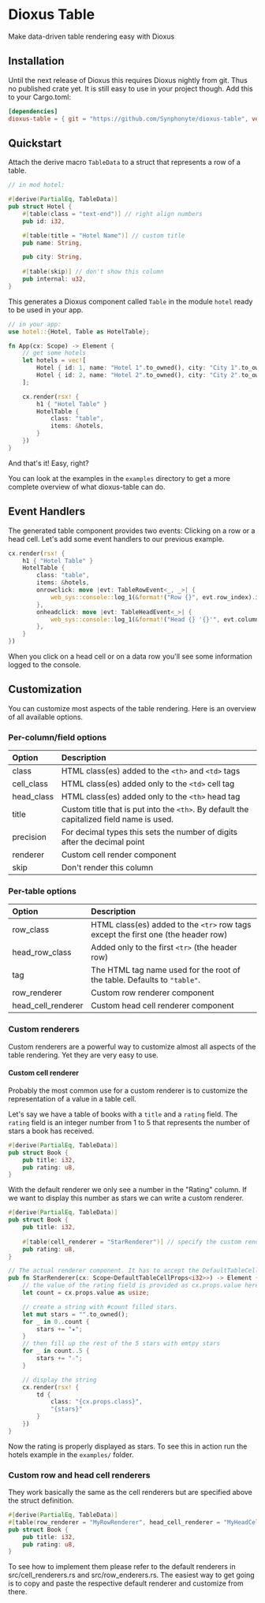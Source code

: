 # Dioxus Table

Make data-driven table rendering easy with Dioxus

## Installation

Until the next release of Dioxus this requires Dioxus nightly from git. Thus no published crate yet.
It is still easy to use in your project though. Add this to your Cargo.toml:

```toml
[dependencies]
dioxus-table = { git = "https://github.com/Synphonyte/dioxus-table", version = "0.1.0" }
```

## Quickstart

Attach the derive macro `TableData` to a struct that represents a row of a table.

```rust
// in mod hotel:

#[derive(PartialEq, TableData)]
pub struct Hotel {
    #[table(class = "text-end")] // right align numbers
    pub id: i32,

    #[table(title = "Hotel Name")] // custom title
    pub name: String,

    pub city: String,
    
    #[table(skip)] // don't show this column
    pub internal: u32,
}
```

This generates a Dioxus component called `Table` in the module `hotel` ready to be used in your app.

```rust
// in your app:
use hotel::{Hotel, Table as HotelTable};

fn App(cx: Scope) -> Element {
    // get some hotels
    let hotels = vec![
        Hotel { id: 1, name: "Hotel 1".to_owned(), city: "City 1".to_owned() },
        Hotel { id: 2, name: "Hotel 2".to_owned(), city: "City 2".to_owned() },
    ];

    cx.render(rsx! {
        h1 { "Hotel Table" }
        HotelTable {
            class: "table",
            items: &hotels,
        }
    })
}
```

And that's it! Easy, right?

You can look at the examples in the `examples` directory to get a more complete overview of what dioxus-table can do.

## Event Handlers

The generated table component provides two events: Clicking on a row or a head cell.
Let's add some event handlers to our previous example.

```rust
cx.render(rsx! {
    h1 { "Hotel Table" }
    HotelTable {
        class: "table",
        items: &hotels,
        onrowclick: move |evt: TableRowEvent<_, _>| {
            web_sys::console::log_1(&format!("Row {}", evt.row_index).into());
        },
        onheadclick: move |evt: TableHeadEvent<_>| {
            web_sys::console::log_1(&format!("Head {} '{}'", evt.column_index, evt.field).into());
        },
    }
})
```

When you click on a head cell or on a data row you'll see some information logged to the console.

## Customization

You can customize most aspects of the table rendering. Here is an overview of all available options.

### Per-column/field options

| Option     | Description                                                                              |
|:-----------|:-----------------------------------------------------------------------------------------|
| class      | HTML class(es) added to the `<th>` and `<td>` tags                                       |
| cell_class | HTML class(es) added only to the `<td>` cell tag                                         |
| head_class | HTML class(es) added only to the `<th>` head tag                                         |
| title      | Custom title that is put into the `<th>`. By default the capitalized field name is used. |
| precision  | For decimal types this sets the number of digits after the decimal point                 |
| renderer   | Custom cell render component                                                             |
| skip       | Don't render this column                                                                 |

### Per-table options

| Option             | Description                                                                       |
|:-------------------|:----------------------------------------------------------------------------------|
| row_class          | HTML class(es) added to the `<tr>` row tags except the first one (the header row) |
| head_row_class     | Added only to the first `<tr>` (the header row)                                   |
| tag                | The HTML tag name used for the root of the table. Defaults to `"table"`.          |
| row_renderer       | Custom row renderer component                                                     |
| head_cell_renderer | Custom head cell renderer component                                               |


### Custom renderers

Custom renderers are a powerful way to customize almost all aspects of the table rendering.
Yet they are very easy to use.

#### Custom cell renderer

Probably the most common use for a custom renderer is to customize the representation of a value in a table cell.

Let's say we have a table of books with a `title` and a `rating` field. 
The `rating` field is an integer number from 1 to 5 that represents the number of stars a book has received.

```rust
#[derive(PartialEq, TableData)]
pub struct Book {
    pub title: i32,
    pub rating: u8,
}
```

With the default renderer we only see a number in the "Rating" column. If we want to display this
number as stars we can write a custom renderer.

```rust
#[derive(PartialEq, TableData)]
pub struct Book {
    pub title: i32,
    
    #[table(cell_renderer = "StarRenderer")] // specify the custom renderer
    pub rating: u8,
}

// The actual renderer component. It has to accept the DefaultTableCellProps.
pub fn StarRenderer(cx: Scope<DefaultTableCellProps<i32>>) -> Element {
    // the value of the rating field is provided as cx.props.value here
    let count = cx.props.value as usize; 

    // create a string with #count filled stars.
    let mut stars = "".to_owned();
    for _ in 0..count {
        stars += "★";
    }
    // then fill up the rest of the 5 stars with emtpy stars
    for _ in count..5 {
        stars += "☆";
    }

    // display the string
    cx.render(rsx! {
        td {
            class: "{cx.props.class}",
            "{stars}"
        }
    })
}
```

Now the rating is properly displayed as stars. To see this in action run the hotels example in the `examples/` folder.

### Custom row and head cell renderers

They work basically the same as the cell renderers but are specified above the struct definition.

```rust
#[derive(PartialEq, TableData)]
#[table(row_renderer = "MyRowRenderer", head_cell_renderer = "MyHeadCellRenderer")]
pub struct Book {
    pub title: i32,
    pub rating: u8,
}
```

To see how to implement them please refer to the default renderers in src/cell_renderers.rs and src/row_enderers.rs. The easiest way to get going is to copy and paste the respective default renderer and customize from there.

